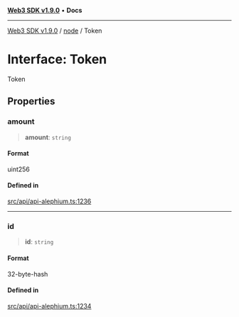 [**Web3 SDK v1.9.0**](../../../README.md) • **Docs**

***

[Web3 SDK v1.9.0](../../../globals.md) / [node](../README.md) / Token

# Interface: Token

Token

## Properties

### amount

> **amount**: `string`

#### Format

uint256

#### Defined in

[src/api/api-alephium.ts:1236](https://github.com/Mystic-Nayy/alephium-web3/blob/ee41f5e0e7d7fb0b155fe62f05b2ac03772895ca/packages/web3/src/api/api-alephium.ts#L1236)

***

### id

> **id**: `string`

#### Format

32-byte-hash

#### Defined in

[src/api/api-alephium.ts:1234](https://github.com/Mystic-Nayy/alephium-web3/blob/ee41f5e0e7d7fb0b155fe62f05b2ac03772895ca/packages/web3/src/api/api-alephium.ts#L1234)
